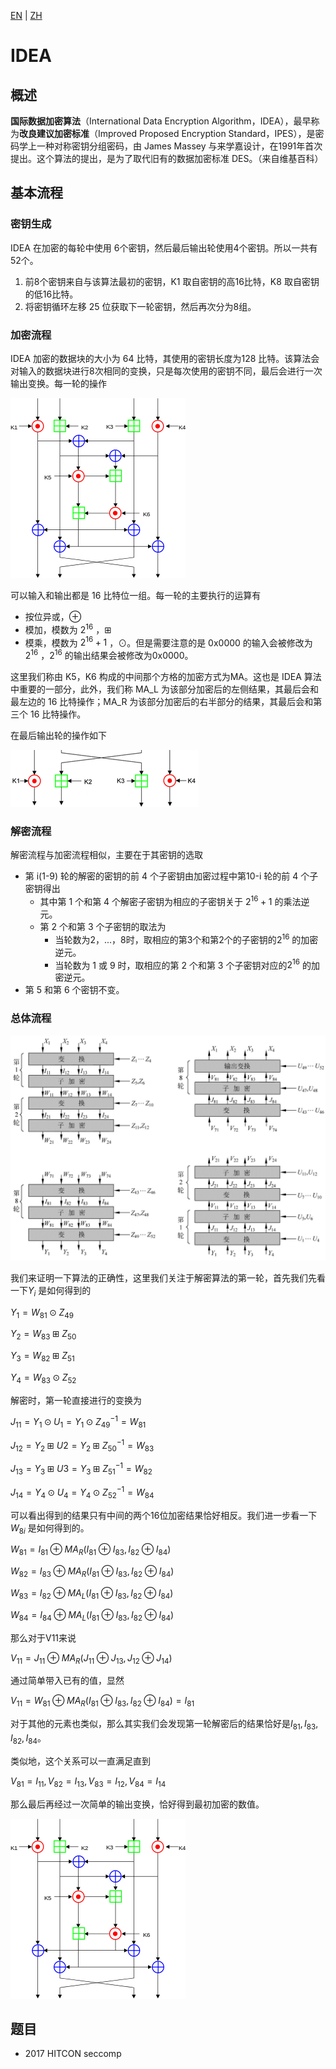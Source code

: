 [EN](./idea.md) | [ZH](./idea-zh.md)
# IDEA

## 概述

**国际数据加密算法**（International Data Encryption Algorithm，IDEA），最早称为**改良建议加密标准**（Improved Proposed Encryption Standard，IPES），是密码学上一种对称密钥分组密码，由 James Massey 与来学嘉设计，在1991年首次提出。这个算法的提出，是为了取代旧有的数据加密标准 DES。（来自维基百科）

## 基本流程

### 密钥生成

IDEA 在加密的每轮中使用 6个密钥，然后最后输出轮使用4个密钥。所以一共有52个。

1. 前8个密钥来自与该算法最初的密钥，K1 取自密钥的高16比特，K8 取自密钥的低16比特。
2. 将密钥循环左移 25 位获取下一轮密钥，然后再次分为8组。

### 加密流程

IDEA 加密的数据块的大小为 64 比特，其使用的密钥长度为128 比特。该算法会对输入的数据块进行8次相同的变换，只是每次使用的密钥不同，最后会进行一次输出变换。每一轮的操作

![](figure/IDEA_Round.png)

可以输入和输出都是 16 比特位一组。每一轮的主要执行的运算有

- 按位异或，⊕
- 模加，模数为 $2^{16}$ ，⊞
- 模乘，模数为 $2^{16}+1$ ，⊙。但是需要注意的是 0x0000 的输入会被修改为 $2^{16}$ ，$2^{16}$ 的输出结果会被修改为0x0000。

这里我们称由 K5，K6 构成的中间那个方格的加密方式为MA。这也是 IDEA 算法中重要的一部分，此外，我们称 MA_L 为该部分加密后的左侧结果，其最后会和最左边的 16 比特操作；MA_R 为该部分加密后的右半部分的结果，其最后会和第三个 16 比特操作。

在最后输出轮的操作如下

![](figure/IDEA_Output_Trans.png)

### 解密流程

解密流程与加密流程相似，主要在于其密钥的选取

- 第 i(1-9) 轮的解密的密钥的前 4 个子密钥由加密过程中第10-i 轮的前 4 个子密钥得出
  - 其中第 1 个和第 4 个解密子密钥为相应的子密钥关于 $2^{16}+1$ 的乘法逆元。
  - 第 2 个和第 3 个子密钥的取法为
    - 当轮数为2，...，8时，取相应的第3个和第2个的子密钥的$2^{16}$ 的加密逆元。
    - 当轮数为 1 或 9 时，取相应的第 2 个和第 3 个子密钥对应的$2^{16}$ 的加密逆元。
- 第 5 和第 6 个密钥不变。

### 总体流程

![](figure/IDEA_All.png)

我们来证明一下算法的正确性，这里我们关注于解密算法的第一轮，首先我们先看一下$Y_i$ 是如何得到的

$Y_1 = W_{81} \odot Z_{49}$

$Y_2=W_{83}\boxplus Z_{50}$

$Y_3=W_{82}\boxplus Z_{51}$

$Y_4=W_{83}\odot Z_{52}$

解密时，第一轮直接进行的变换为

$J_{11}=Y_1 \odot U_1=Y_1 \odot Z_{49}^{-1}=W_{81}$

$J_{12}=Y_2 \boxplus U2=Y_2\boxplus Z_{50}^{-1}=W_{83}$

$J_{13}=Y_3 \boxplus U3=Y_3\boxplus Z_{51}^{-1}=W_{82}$

$J_{14}=Y_4 \odot U_4=Y_4 \odot Z_{52}^{-1}=W_{84}$

可以看出得到的结果只有中间的两个16位加密结果恰好相反。我们进一步看一下$W_{8i}$ 是如何得到的。

$W_{81}=I_{81} \oplus MA_R(I_{81}\oplus I_{83},I_{82}\oplus I_{84})$

$W_{82}=I_{83} \oplus MA_R(I_{81}\oplus I_{83},I_{82}\oplus I_{84})$

$W_{83}=I_{82} \oplus MA_L(I_{81}\oplus I_{83},I_{82}\oplus I_{84})$

$W_{84}=I_{84} \oplus MA_L(I_{81}\oplus I_{83},I_{82}\oplus I_{84})$

那么对于V11来说

$V_{11}=J_{11} \oplus MA_R(J_{11}\oplus J_{13},J_{12}\oplus J_{14})$

通过简单带入已有的值，显然

$V_{11}=W_{81} \oplus MA_R(I_{81}\oplus I_{83},I_{82} \oplus I_{84})=I_{81}$

对于其他的元素也类似，那么其实我们会发现第一轮解密后的结果恰好是$I_{81},I_{83},I_{82},I_{84}$。

类似地，这个关系可以一直满足直到

$V_{81}=I_{11},V_{82}=I_{13},V_{83}=I_{12},V_{84}=I_{14}$

那么最后再经过一次简单的输出变换，恰好得到最初加密的数值。

![](figure/IDEA_Round.png)



## 题目

- 2017 HITCON seccomp
